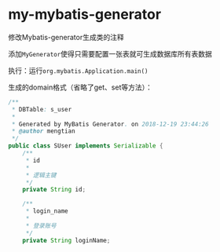 # my-mybatis-generator

修改Mybatis-generator生成类的注释

添加`MyGenerator`使得只需要配置一张表就可生成数据库所有表数据

执行：运行`org.mybatis.Application.main()`

生成的domain格式（省略了get、set等方法）：
```java
/**
 * DBTable: s_user
 *
 * Generated by MyBatis Generator. on 2018-12-19 23:44:26
 * @author mengtian
 */
public class SUser implements Serializable {
    /**
     * id
     *
     * 逻辑主键
     */
    private String id;

    /**
     * login_name
     *
     * 登录账号
     */
    private String loginName;
```
